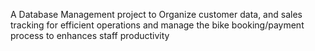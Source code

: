 A Database Management project to Organize customer data, and sales tracking for efficient operations and manage the bike booking/payment process to enhances staff productivity
